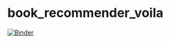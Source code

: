 # book_recommender_voila

[![Binder](https://mybinder.org/badge_logo.svg)](https://mybinder.org/v2/gh/lschmiddey/book_recommender_voila/master?urlpath=%2Fvoila%2Frender%2FApp-with-Voila-mybinder.ipynb)
